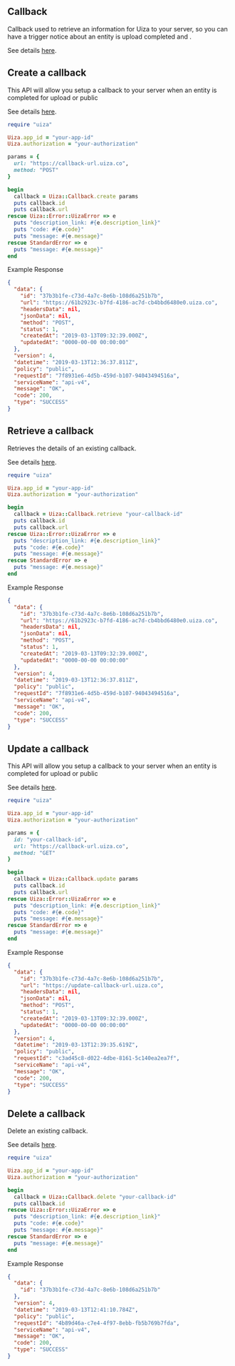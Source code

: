 ## Callback
Callback used to retrieve an information for Uiza to your server, so you can have a trigger notice about an entity is upload completed and .

See details [here](https://dev-ap-southeast-1-api.uizadev.io/docs/#api-Media_Callback).

## Create a callback
This API will allow you setup a callback to your server when an entity is completed for upload or public

See details [here](https://dev-ap-southeast-1-api.uizadev.io/docs/#api-Media_Callback-create_entity_callback).

```ruby
require "uiza"

Uiza.app_id = "your-app-id"
Uiza.authorization = "your-authorization"

params = {
  url: "https://callback-url.uiza.co",
  method: "POST"
}

begin
  callback = Uiza::Callback.create params
  puts callback.id
  puts callback.url
rescue Uiza::Error::UizaError => e
  puts "description_link: #{e.description_link}"
  puts "code: #{e.code}"
  puts "message: #{e.message}"
rescue StandardError => e
  puts "message: #{e.message}"
end
```

Example Response
```json
{
  "data": {
    "id": "37b3b1fe-c73d-4a7c-8e6b-108d6a251b7b",
    "url": "https://61b2923c-b7fd-4186-ac7d-cb4bbd6480e0.uiza.co",
    "headersData": nil,
    "jsonData": nil,
    "method": "POST",
    "status": 1,
    "createdAt": "2019-03-13T09:32:39.000Z",
    "updatedAt": "0000-00-00 00:00:00"
  },
  "version": 4,
  "datetime": "2019-03-13T12:36:37.811Z",
  "policy": "public",
  "requestId": "7f8931e6-4d5b-459d-b107-94043494516a",
  "serviceName": "api-v4",
  "message": "OK",
  "code": 200,
  "type": "SUCCESS"
}
```

## Retrieve a callback
Retrieves the details of an existing callback.

See details [here](https://dev-ap-southeast-1-api.uizadev.io/docs/#api-Media_Callback-get_entity_callback).

```ruby
require "uiza"

Uiza.app_id = "your-app-id"
Uiza.authorization = "your-authorization"

begin
  callback = Uiza::Callback.retrieve "your-callback-id"
  puts callback.id
  puts callback.url
rescue Uiza::Error::UizaError => e
  puts "description_link: #{e.description_link}"
  puts "code: #{e.code}"
  puts "message: #{e.message}"
rescue StandardError => e
  puts "message: #{e.message}"
end
```

Example Response
```json
{
  "data": {
    "id": "37b3b1fe-c73d-4a7c-8e6b-108d6a251b7b",
    "url": "https://61b2923c-b7fd-4186-ac7d-cb4bbd6480e0.uiza.co",
    "headersData": nil,
    "jsonData": nil,
    "method": "POST",
    "status": 1,
    "createdAt": "2019-03-13T09:32:39.000Z",
    "updatedAt": "0000-00-00 00:00:00"
  },
  "version": 4,
  "datetime": "2019-03-13T12:36:37.811Z",
  "policy": "public",
  "requestId": "7f8931e6-4d5b-459d-b107-94043494516a",
  "serviceName": "api-v4",
  "message": "OK",
  "code": 200,
  "type": "SUCCESS"
}
```

## Update a callback
This API will allow you setup a callback to your server when an entity is completed for upload or public

See details [here](https://dev-ap-southeast-1-api.uizadev.io/docs/#api-Media_Callback-update_entity_callback).

```ruby
require "uiza"

Uiza.app_id = "your-app-id"
Uiza.authorization = "your-authorization"

params = {
  id: "your-callback-id",
  url: "https://callback-url.uiza.co",
  method: "GET"
}

begin
  callback = Uiza::Callback.update params
  puts callback.id
  puts callback.url
rescue Uiza::Error::UizaError => e
  puts "description_link: #{e.description_link}"
  puts "code: #{e.code}"
  puts "message: #{e.message}"
rescue StandardError => e
  puts "message: #{e.message}"
end
```

Example Response
```json
{
  "data": {
    "id": "37b3b1fe-c73d-4a7c-8e6b-108d6a251b7b",
    "url": "https://update-callback-url.uiza.co",
    "headersData": nil,
    "jsonData": nil,
    "method": "POST",
    "status": 1,
    "createdAt": "2019-03-13T09:32:39.000Z",
    "updatedAt": "0000-00-00 00:00:00"
  },
  "version": 4,
  "datetime": "2019-03-13T12:39:35.619Z",
  "policy": "public",
  "requestId": "c3ad45c8-d022-4dbe-8161-5c140ea2ea7f",
  "serviceName": "api-v4",
  "message": "OK",
  "code": 200,
  "type": "SUCCESS"
}
```

## Delete a callback
Delete an existing callback.

See details [here](https://dev-ap-southeast-1-api.uizadev.io/docs/#api-Media_Callback-delete_entity_callback).

```ruby
require "uiza"

Uiza.app_id = "your-app-id"
Uiza.authorization = "your-authorization"

begin
  callback = Uiza::Callback.delete "your-callback-id"
  puts callback.id
rescue Uiza::Error::UizaError => e
  puts "description_link: #{e.description_link}"
  puts "code: #{e.code}"
  puts "message: #{e.message}"
rescue StandardError => e
  puts "message: #{e.message}"
end
```

Example Response
```json
{
  "data": {
    "id": "37b3b1fe-c73d-4a7c-8e6b-108d6a251b7b"
  },
  "version": 4,
  "datetime": "2019-03-13T12:41:10.784Z",
  "policy": "public",
  "requestId": "4b89d46a-c7e4-4f97-8ebb-fb5b769b7fda",
  "serviceName": "api-v4",
  "message": "OK",
  "code": 200,
  "type": "SUCCESS"
}
```
